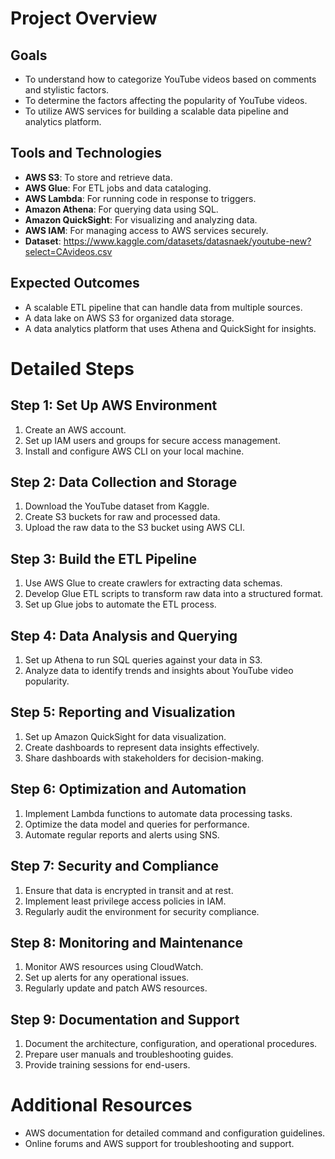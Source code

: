 # Project Overview

## Goals
- To understand how to categorize YouTube videos based on comments and stylistic factors.
- To determine the factors affecting the popularity of YouTube videos.
- To utilize AWS services for building a scalable data pipeline and analytics platform.

## Tools and Technologies
- **AWS S3**: To store and retrieve data.
- **AWS Glue**: For ETL jobs and data cataloging.
- **AWS Lambda**: For running code in response to triggers.
- **Amazon Athena**: For querying data using SQL.
- **Amazon QuickSight**: For visualizing and analyzing data.
- **AWS IAM**: For managing access to AWS services securely.
- **Dataset**: https://www.kaggle.com/datasets/datasnaek/youtube-new?select=CAvideos.csv

## Expected Outcomes
- A scalable ETL pipeline that can handle data from multiple sources.
- A data lake on AWS S3 for organized data storage.
- A data analytics platform that uses Athena and QuickSight for insights.

# Detailed Steps

## Step 1: Set Up AWS Environment
1. Create an AWS account.
2. Set up IAM users and groups for secure access management.
3. Install and configure AWS CLI on your local machine.

## Step 2: Data Collection and Storage
1. Download the YouTube dataset from Kaggle.
2. Create S3 buckets for raw and processed data.
3. Upload the raw data to the S3 bucket using AWS CLI.

## Step 3: Build the ETL Pipeline
1. Use AWS Glue to create crawlers for extracting data schemas.
2. Develop Glue ETL scripts to transform raw data into a structured format.
3. Set up Glue jobs to automate the ETL process.

## Step 4: Data Analysis and Querying
1. Set up Athena to run SQL queries against your data in S3.
2. Analyze data to identify trends and insights about YouTube video popularity.

## Step 5: Reporting and Visualization
1. Set up Amazon QuickSight for data visualization.
2. Create dashboards to represent data insights effectively.
3. Share dashboards with stakeholders for decision-making.

## Step 6: Optimization and Automation
1. Implement Lambda functions to automate data processing tasks.
2. Optimize the data model and queries for performance.
3. Automate regular reports and alerts using SNS.

## Step 7: Security and Compliance
1. Ensure that data is encrypted in transit and at rest.
2. Implement least privilege access policies in IAM.
3. Regularly audit the environment for security compliance.

## Step 8: Monitoring and Maintenance
1. Monitor AWS resources using CloudWatch.
2. Set up alerts for any operational issues.
3. Regularly update and patch AWS resources.

## Step 9: Documentation and Support
1. Document the architecture, configuration, and operational procedures.
2. Prepare user manuals and troubleshooting guides.
3. Provide training sessions for end-users.

# Additional Resources
- AWS documentation for detailed command and configuration guidelines.
- Online forums and AWS support for troubleshooting and support.
